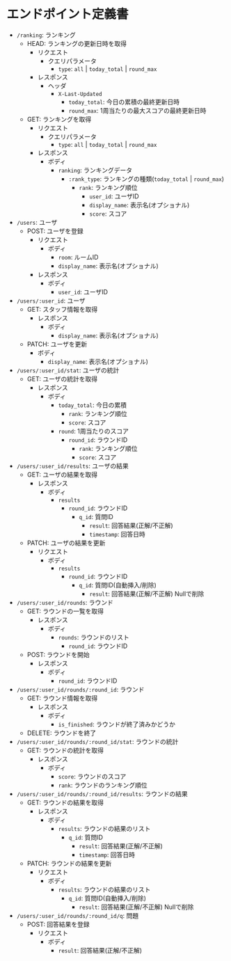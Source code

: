 # エンドポイント定義書

- `/ranking`: ランキング
  - HEAD: ランキングの更新日時を取得
    - リクエスト
      - クエリパラメータ
        - `type`: `all` | `today_total` | `round_max`
    - レスポンス
      - ヘッダ
        - `X-Last-Updated`
          - `today_total`: 今日の累積の最終更新日時
          - `round_max`: 1周当たりの最大スコアの最終更新日時
  - GET: ランキングを取得
    - リクエスト
      - クエリパラメータ
        - `type`: `all` | `today_total` | `round_max`
    - レスポンス
      - ボディ
        - `ranking`: ランキングデータ
          - `:rank_type`: ランキングの種類(`today_total` | `round_max`)
            - `rank`: ランキング順位
              - `user_id`: ユーザID
              - `display_name`: 表示名(オプショナル)
              - `score`: スコア
- `/users`: ユーザ
  - POST: ユーザを登録
    - リクエスト
      - ボディ
        - `room`: ルームID
        - `display_name`: 表示名(オプショナル)
    - レスポンス
      - ボディ
        - `user_id`: ユーザID
- `/users/:user_id`: ユーザ
  - GET: スタッフ情報を取得
    - レスポンス
      - ボディ
        - `display_name`: 表示名(オプショナル)
  - PATCH: ユーザを更新
    - ボディ
      - `display_name`: 表示名(オプショナル)
- `/users/:user_id/stat`: ユーザの統計
  - GET: ユーザの統計を取得
    - レスポンス
      - ボディ
        - `today_total`: 今日の累積
          - `rank`: ランキング順位
          - `score`: スコア
        - `round`: 1周当たりのスコア
          - `round_id`: ラウンドID
            - `rank`: ランキング順位
            - `score`: スコア
- `/users/:user_id/results`: ユーザの結果
  - GET: ユーザの結果を取得
    - レスポンス
      - ボディ
        - `results`
          - `round_id`: ラウンドID
            - `q_id`: 質問ID
              - `result`: 回答結果(正解/不正解)
              - `timestamp`: 回答日時
  - PATCH: ユーザの結果を更新
    - リクエスト
      - ボディ
        - `results`
          - `round_id`: ラウンドID
            - `q_id`: 質問ID(自動挿入/削除)
              - `result`: 回答結果(正解/不正解) Nullで削除
- `/users/:user_id/rounds`: ラウンド
  - GET: ラウンドの一覧を取得
    - レスポンス
      - ボディ
        - `rounds`: ラウンドのリスト
          - `round_id`: ラウンドID
  - POST: ラウンドを開始
    - レスポンス
      - ボディ
        - `round_id`: ラウンドID
- `/users/:user_id/rounds/:round_id`: ラウンド
  - GET: ラウンド情報を取得
    - レスポンス
      - ボディ
        - `is_finished`: ラウンドが終了済みかどうか
  - DELETE: ラウンドを終了
- `/users/:user_id/rounds/:round_id/stat`: ラウンドの統計
  - GET: ラウンドの統計を取得
    - レスポンス
      - ボディ
        - `score`: ラウンドのスコア
        - `rank`: ラウンドのランキング順位
- `/users/:user_id/rounds/:round_id/results`: ラウンドの結果
  - GET: ラウンドの結果を取得
    - レスポンス
      - ボディ
        - `results`: ラウンドの結果のリスト
          - `q_id`: 質問ID
            - `result`: 回答結果(正解/不正解)
            - `timestamp`: 回答日時
  - PATCH: ラウンドの結果を更新
    - リクエスト
      - ボディ
        - `results`: ラウンドの結果のリスト
          - `q_id`: 質問ID(自動挿入/削除)
            - `result`: 回答結果(正解/不正解) Nullで削除
- `/users/:user_id/rounds/:round_id/q`: 問題
  - POST: 回答結果を登録
    - リクエスト
      - ボディ
        - `result`: 回答結果(正解/不正解)
